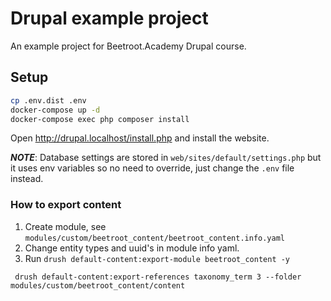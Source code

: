 # Drupal example project

An example project for Beetroot.Academy Drupal course.

## Setup

```bash
cp .env.dist .env
docker-compose up -d
docker-compose exec php composer install
```

Open http://drupal.localhost/install.php and install the website.

**_NOTE_**:
Database settings are stored in `web/sites/default/settings.php` but it uses env variables so no need to override, just change the `.env` file instead.

### How to export content

1. Create module, see `modules/custom/beetroot_content/beetroot_content.info.yaml`
2. Change entity types and uuid's in module info yaml.
3. Run `drush default-content:export-module beetroot_content -y`

```
 drush default-content:export-references taxonomy_term 3 --folder modules/custom/beetroot_content/content
```
